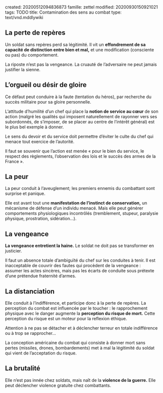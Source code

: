created: 20200512094836873
famille: zettel
modified: 20200930150921021
tags: TODO
title: Contamination des sens au combat
type: text/vnd.mddlywiki

## La perte de repères

Un soldat sans repères perd sa légitimité. Il vit un **effondrement de sa capacité de  distinction entre bien et mal,** et une modification (consciente ou pas) du comportement.

La riposte n’est pas la vengeance. La cruauté de l’adversaire ne peut jamais justifier la sienne.

## L’orgueil ou désir de gloire

Ce défaut peut conduire à la faute (tentation du héros), par recherche du succès militaire pour sa gloire personnelle.

L’attitude d’humilité d’un chef qui place la **notion de service au cœur** de son action (malgré les qualités qui imposent naturellement de rayonner vers ses subordonnés, de s’imposer, de se placer au centre de l’intérêt général)  est le plus bel exemple à donner.

Le sens du devoir et du service doit permettre d’éviter le culte du chef qui menace tout exercice de l’autorité. 

Il faut se souvenir que l’action est menée « pour le bien du service, le respect des règlements, l’observation des lois et le succès des armes de la France ».

## La peur

La peur conduit à l’aveuglement; les premiers ennemis du combattant sont surprise et panique.

Elle est avant tout une **manifestation de l’instinct de conservation,** un mécanisme de défense d’un individu menacé. Mais elle peut générer comportements physiologiques incontrôlés (tremblement, stupeur, paralysie physique, prostration, sidération…).

## La vengeance

**La vengeance entretient la haine.** Le soldat ne doit pas se transformer en justicier.

Il faut un absence totale d’ambiguïté du chef sur les conduites à tenir. Il est inacceptable de couvrir des fautes qui procèdent de la vengeance : assumer les actes sincères, mais pas les écarts de conduite sous prétexte d’une prétendue fraternité d’armes.

## La distanciation

Elle conduit à l’indifférence, et participe donc à la perte de repères. La perception du combat est influencée par le toucher : le rapprochement physique avec le danger augmente la **perception du risque de mort.** Cette perception du risque est un moteur pour la reflexion éthique.

Attention à ne pas se détacher et à déclencher terreur en totale indifférence ou à trop se rapprocher…

La conception américaine du combat qui consiste à donner mort sans pertes (missiles, drones, bombardements) met à mal la légitimité du soldat qui vient de l’acceptation du risque.

## La brutalité

Elle n’est pas innée chez soldats, mais naît de la **violence de la guerre.** Elle peut déclencher violence gratuite chez combattants.